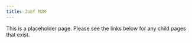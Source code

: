 ```yaml
---
title: Jamf MDM
---
```


This is a placeholder page. Please see the links below for any child pages that exist.
